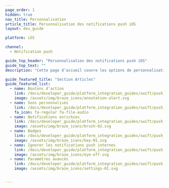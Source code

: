 ```yaml
---
page_order: 1
hidden: true
nav_title: Personnalisation
article_title: Personnalisation des notifications push iOS
layout: dev_guide

platform: iOS

channel:
  - Notification push

guide_top_header: "Personnalisation des notifications push iOS"
guide_top_text: ""
description: "Cette page d’accueil couvre les options de personnalisation des notifications push SDK de Braze iOS."

guide_featured_title: "Section Articles"
guide_featured_list:
  - name: Boutons d’action
    link: /docs/developer_guide/platform_integration_guides/swift/push_notifications/customization/action_buttons/
    image: /assets/img/braze_icons/annotation-alert.svg
  - name: Sons personnalisés
    link: /docs/developer_guide/platform_integration_guides/swift/push_notifications/customization/custom_sounds/
    fa_icon: fa-regular fa-file-audio
  - name: Notifications enrichies
    link: /docs/developer_guide/platform_integration_guides/swift/push_notifications/customization/rich_notifications/
    image: /assets/img/braze_icons/brush-02.svg
  - name: Badges
    link: /docs/developer_guide/platform_integration_guides/swift/push_notifications/customization/badges/
    image: /assets/img/braze_icons/key-01.svg
  - name: Ignorer les notifications push internes
    link: /docs/developer_guide/platform_integration_guides/swift/push_notifications/customization/ignoring_internal_push/
    image: /assets/img/braze_icons/eye-off.svg
  - name: Paramètres avancés
    link: /docs/developer_guide/platform_integration_guides/swift/push_notifications/customization/advanced_settings/
    image: /assets/img/braze_icons/settings-01.svg


---
```

<br><br>